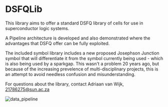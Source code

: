# DSFQLib
This library aims to offer a standard DSFQ library of cells for use in superconductor logic systems.

A Pipeline architecture is developed and also demonstrated where the advantages that DSFQ offer can be fully exploited.

The included symbol library includes a new proposed Josephson Junction symbol that will differentiate it from the symbol currently being used - which is also being used by a sparkgap. This wasn't a problem 20 years ago, but because of the increasing prevelence of multi-disciplinary projects, this is an attempt to avoid needless confusion and misunderstanding.

For questions about the library, contact Adriaan van Wijk, 21786275@sun.ac.za

![data_pipeline](https://user-images.githubusercontent.com/48274045/158791107-b167d8cc-780a-45b9-b5a7-13355c956a76.png)


